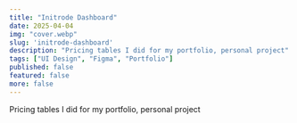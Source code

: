 ```yaml
---
title: "Initrode Dashboard"
date: 2025-04-04
img: "cover.webp"
slug: 'initrode-dashboard'
description: "Pricing tables I did for my portfolio, personal project"
tags: ["UI Design", "Figma", "Portfolio"]
published: false
featured: false
more: false
---
```


Pricing tables I did for my portfolio, personal project